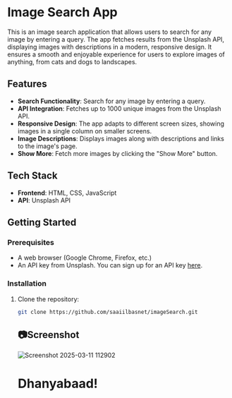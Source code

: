 # Image Search App

This is an image search application that allows users to search for any image by entering a query. The app fetches results from the Unsplash API, displaying images with descriptions in a modern, responsive design. It ensures a smooth and enjoyable experience for users to explore images of anything, from cats and dogs to landscapes.

## Features

- **Search Functionality**: Search for any image by entering a query.
- **API Integration**: Fetches up to 1000 unique images from the Unsplash API.
- **Responsive Design**: The app adapts to different screen sizes, showing images in a single column on smaller screens.
- **Image Descriptions**: Displays images along with descriptions and links to the image's page.
- **Show More**: Fetch more images by clicking the "Show More" button.

## Tech Stack

- **Frontend**: HTML, CSS, JavaScript
- **API**: Unsplash API

## Getting Started

### Prerequisites

- A web browser (Google Chrome, Firefox, etc.)
- An API key from Unsplash. You can sign up for an API key [here](https://unsplash.com/documentation).

### Installation

1. Clone the repository:
   ```bash
   git clone https://github.com/saaiilbasnet/imageSearch.git
   ```

   ## 📷Screenshot
   ![Screenshot 2025-03-11 112902](https://github.com/user-attachments/assets/1bf5baeb-e960-4566-88b8-15645bf2a3d6)

   # Dhanyabaad!
